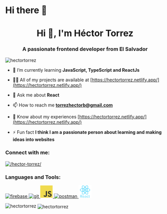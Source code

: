# Hi there 👋

<h1 align="center">Hi 👋, I'm Héctor Torrez</h1>
<h3 align="center">A passionate frontend developer from El Salvador</h3>

<p align="left"> <img src="https://komarev.com/ghpvc/?username=hectortorrez&label=Profile%20views&color=0e75b6&style=flat" alt="hectortorrez" /> </p>



- 🌱 I’m currently learning **JavaScript, TypeScript and ReactJs**

- 👨‍💻 All of my projects are available at [https://hectortorrez.netlify.app/](https://hectortorrez.netlify.app/)

- 💬 Ask me about **React**

- 📫 How to reach me **torrezhectorb@gmail.com**

- 📄 Know about my experiences [https://hectortorrez.netlify.app/](https://hectortorrez.netlify.app/)

- ⚡ Fun fact **I think I am a passionate person about learning and making ideas into websites**

<h3 align="left">Connect with me:</h3>
<p align="left">
<a href="https://linkedin.com/in/hector-torrez/" target="blank"><img align="center" src="https://raw.githubusercontent.com/rahuldkjain/github-profile-readme-generator/master/src/images/icons/Social/linked-in-alt.svg" alt="/hector-torrez/" height="30" width="40" /></a>
</p>

<h3 align="left">Languages and Tools:</h3>
<p align="left"> <a href="https://firebase.google.com/" target="_blank" rel="noreferrer"> <img src="https://www.vectorlogo.zone/logos/firebase/firebase-icon.svg" alt="firebase" width="40" height="40"/> </a> <a href="https://git-scm.com/" target="_blank" rel="noreferrer"> <img src="https://www.vectorlogo.zone/logos/git-scm/git-scm-icon.svg" alt="git" width="40" height="40"/> </a> <a href="https://developer.mozilla.org/en-US/docs/Web/JavaScript" target="_blank" rel="noreferrer"> <img src="https://raw.githubusercontent.com/devicons/devicon/master/icons/javascript/javascript-original.svg" alt="javascript" width="40" height="40"/> </a> <a href="https://postman.com" target="_blank" rel="noreferrer"> <img src="https://www.vectorlogo.zone/logos/getpostman/getpostman-icon.svg" alt="postman" width="40" height="40"/> </a> <a href="https://reactjs.org/" target="_blank" rel="noreferrer"> <img src="https://raw.githubusercontent.com/devicons/devicon/master/icons/react/react-original-wordmark.svg" alt="react" width="40" height="40"/> </a> </p>

<p><img align="left" src="https://github-readme-stats.vercel.app/api/top-langs?username=hectortorrez&show_icons=true&locale=en&layout=compact" alt="hectortorrez" /></p>

<p>&nbsp;<img align="center" src="https://github-readme-stats.vercel.app/api?username=hectortorrez&show_icons=true&locale=en" alt="hectortorrez" /></p>
